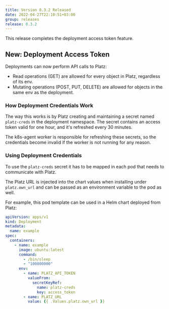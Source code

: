 ```yaml
---
title: Version 0.3.2 Released
date: 2022-04-27T22:10:51+03:00
group: releases
release: 0.3.2
---
```


This release completes the deployment access token feature.

## New: Deployment Access Token

Deployments can now perform API calls to Platz:

* Read operations (GET) are allowed for every object in Platz, regardless of its env.
* Mutating operations (POST, PUT, DELETE) are allowed for objects in the same env as the deployment.

### How Deployment Credentials Work

The way this works is by Platz creating and maintaining a secret named `platz-creds` in the deployment namespace. The secret contains an access token valid for one hour, and it's refreshed every 30 minutes.

The k8s-agent worker is responsible for refreshing these secrets, so the credentials become invalid if the worker is not running for any reason.

### Using Deployment Credentials

To use the `platz-creds` secret it has to be mapped in each pod that needs to communicate with Platz.

The Platz URL is injected into the chart values when installing under `platz.own_url` and can be passed as an environment variable to the pod as well.

For example, this pod template can be used in a Helm chart deployed from Platz:

``` yaml
apiVersion: apps/v1
kind: Deployment
metadata:
  name: example
spec:
  containers:
    - name: example
      image: ubuntu:latest
      command:
        - /bin/sleep
        - "100000000"
      env:
        - name: PLATZ_API_TOKEN
          valueFrom:
            secretKeyRef:
              name: platz-creds
              key: access_token
        - name: PLATZ_URL
          value: {{ .Values.platz.own_url }}
```
